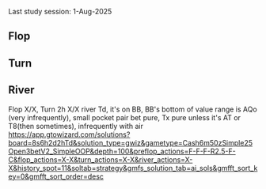 Last study session: 1-Aug-2025

## Flop

## Turn

## River

Flop X/X, Turn 2h X/X river Td, it's on BB,
BB's bottom of value range is AQo (very infrequently),
small pocket pair bet pure,
Tx pure unless it's AT or T8(then sometimes),
infrequently with air
https://app.gtowizard.com/solutions?board=8s6h2d2hTd&solution_type=gwiz&gametype=Cash6m50zSimple25Open3betV2_SimpleOOP&depth=100&preflop_actions=F-F-F-R2.5-F-C&flop_actions=X-X&turn_actions=X-X&river_actions=X-X&history_spot=11&soltab=strategy&gmfs_solution_tab=ai_sols&gmfft_sort_key=0&gmfft_sort_order=desc